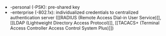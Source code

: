 - -personal (-PSK): pre-shared key
- -enterprise (-802.1x): individualized credentials to centralized authentication server ([[RADIUS (Remote Access Dial-in User Service)]],[[LDAP (Lightweight Directory Access Protocol)]], [[TACACS+ (Terminal Access Controller Access Control System Plus)]])
